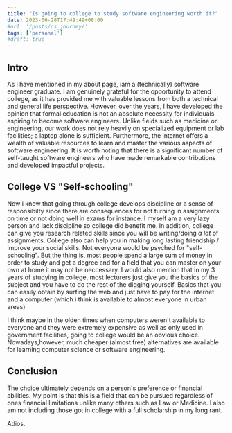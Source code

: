 ```yaml
---
title: "Is going to college to study software engineering worth it?"
date: 2023-06-28T17:49:49+08:00
#url: '/posts/cs_journey/'
tags: ['personal']
#draft: true
---
```

## Intro
As i have mentioned in my about page, iam a (technically) software engineer graduate.  I am genuinely grateful for the opportunity to attend college, as it has provided me with valuable lessons from both a technical and general life perspective. However, over the years, I have developed the opinion that formal education is not an absolute necessity for individuals aspiring to become software engineers. Unlike fields such as medicine or engineering, our work does not rely heavily on specialized equipment or lab facilities; a laptop alone is sufficient. Furthermore, the internet offers a wealth of valuable resources to learn and master the various aspects of software engineering. It is worth noting that there is a significant number of self-taught software engineers who have made remarkable contributions and developed impactful projects.

## College VS "Self-schooling"
Now i know that going through college develops discipline or a sense of responsibilty since there are consequences for not turning in assignments on time or not doing well in exams for instance.  I myself am a very lazy person and lack discipline so college did benefit me. In addition,  college can give you research related skills since you will be writing/doing  _a lot_ of assignments. College also can help you in making long lasting friendship / improve your social skills. Not everyone would be psyched for "self-schooling".
But the thing is, most people spend a large sum of money in order to study and get a degree and for a field that you can master on your own at home it may not be neccessary. I would also mention that in my 3 years of studying in college, most lecturers just give you the basics of the subject and you have to do the rest of the digging yourself. Basics that you can easily obtain by surfing the web and just have to pay for the internet and a computer (which i think is available to almost everyone in urban areas)

I think maybe in the olden times when computers weren't available to everyone and they were extremely expensive as well as  only used in government facilities, going to college would be an obvious choice. Nowadays,however, much cheaper (almost free) alternatives are available for learning computer science or software engineering.
## Conclusion
The choice ultimately depends on a person's preference or financial abilities. My point is that this is a field that can be pursued regardless of ones financial limitations unlike many others such as Law or Medicine. I also am not including those got in college with a full scholarship in my long  rant.

Adios.
